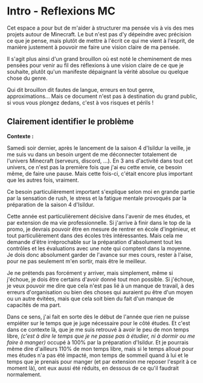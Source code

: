 # Intro - Reflexions MC 

Cet espace a pour but de m'aider à structurer ma pensée vis à vis des mes projets autour de Minecraft. 
Le but n'est pas d'y dépeindre avec précision ce que je pense, mais plutôt de mettre à l'écrit ce qui me vient à l'esprit, de manière justement à pouvoir me faire une vision claire de ma pensée. 

Il s'agit plus ainsi d'un grand brouillon où est noté le cheminement de mes pensées pour venir au fil des réflexions à une vision claire de ce que je souhaite, plutôt qu'un manifeste dépaignant la vérité absolue ou quelque chose du genre. 

Qui dit brouillon dit fautes de langue, erreurs en tout genre, approximations...
Mais ce document n'est pas à destination du grand public, si vous vous plongez dedans, c'est à vos risques et périls ! 


## Clairement identifier le problème

**Contexte :**

Samedi soir dernier, après le lancement de la saison 4 d'Isildur la veille, je me suis vu dans un besoin urgent de me déconnecter totalement de l'univers Minecraft (serveurs, discord, ...).
En 3 ans d'activité dans tout cet univers, ce n'est pas la première fois que j'ai eu cette envie, ce besoin même, de faire une pause. 
Mais cette fois-ci, c'était encore plus important que les autres fois, vraiment.

Ce besoin particulièrement important s'explique selon moi en grande partie par la sensation de rush, le stress et la fatigue mentale provoqués par la préparation de la saison 4 d'Isildur. 

Cette année est particulièrement décisive dans l'avenir de mes études, et par extension de ma vie professionnelle. Si j'arrive à finir dans le top de la promo, je devrais pouvoir être en mesure de rentrer en école d'ingénieur, et tout particulièrement dans des écoles très intéressantes. 
Mais cela me demande d'être irréprochable sur la préparation d'absolument tout les contrôles et les évaluations avec une note qui comptent dans la moyenne. 
Je dois donc absolument garder de l'avance sur mes cours, rester à l'aise, pour ne pas seulement m'en sortir, mais être le meilleur. 

Je ne prétends pas forcément y arriver, mais simplement, même si j'échoue, je dois être certains d'avoir donné tout mon possible. Si j'échoue, je veux pouvoir me dire que cela n'est pas lié à un manque de travail, à des erreurs d'organisation ou bien des choses qui auraient pu être d'un moyen ou un autre évitées, mais que cela soit bien du fait d'un manque de capacités de ma part. 

Dans ce sens, j'ai fait en sorte dès le début de l'année que rien ne puisse empiéter sur le temps que je juge nécessaire pour le côté études. 
Et c'est dans ce contexte là, que je me suis retrouvé à avoir le peu de mon temps libre, *(c'est à dire le temps que je ne passe pas à étudier, ni à dormir ou me faire à manger)* occupé à 100% par la préparation d'Isildur. 
Et je pourrais même dire d'ailleurs 110% de mon temps libre, mais si le temps alloué pour mes études n'a pas été impacté, mon temps de sommeil quand à lui et le temps que je prenais pour manger (et par extension me reposer l'esprit à ce moment là), ont eux aussi été réduits, en dessous de ce qu'il faudrait normalement. 